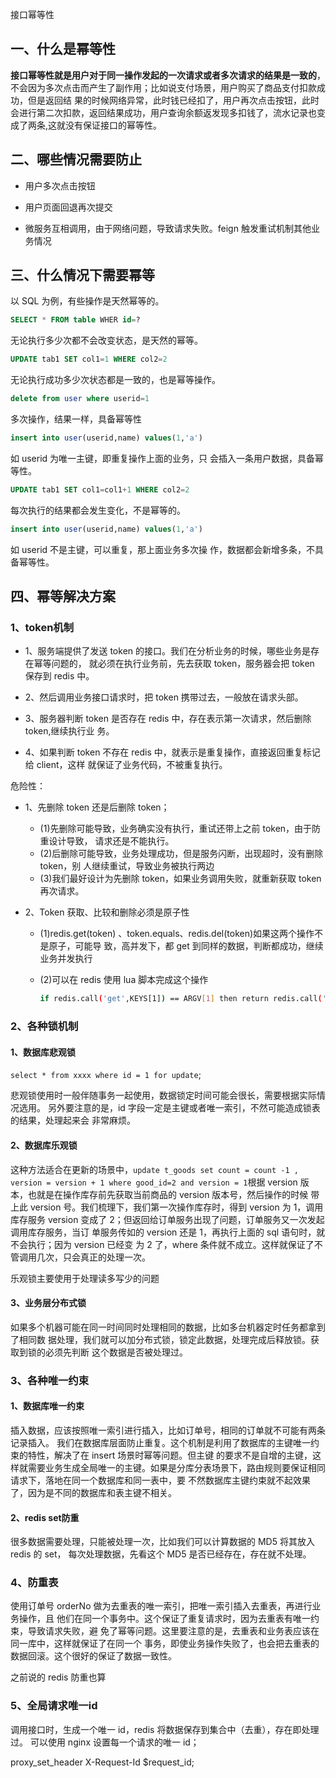 接口幂等性

## 一、什么是幂等性

**接口幂等性就是用户对于同一操作发起的一次请求或者多次请求的结果是一致的**，不会因为多次点击而产生了副作用；比如说支付场景，用户购买了商品支付扣款成功，但是返回结 果的时候网络异常，此时钱已经扣了，用户再次点击按钮，此时会进行第二次扣款，返回结果成功，用户查询余额返发现多扣钱了，流水记录也变成了两条,这就没有保证接口的幂等性。

## 二、哪些情况需要防止

- 用户多次点击按钮

- 用户页面回退再次提交

- 微服务互相调用，由于网络问题，导致请求失败。feign 触发重试机制其他业务情况

## 三、什么情况下需要幂等

以 SQL 为例，有些操作是天然幂等的。

```sql
SELECT * FROM table WHER id=?
```

无论执行多少次都不会改变状态，是天然的幂等。 

```sql
UPDATE tab1 SET col1=1 WHERE col2=2
```

无论执行成功多少次状态都是一致的，也是幂等操作。 

```sql
delete from user where userid=1
```

多次操作，结果一样，具备幂等性

```sql
insert into user(userid,name) values(1,'a') 
```

如 userid 为唯一主键，即重复操作上面的业务，只 会插入一条用户数据，具备幂等性。

```sql
UPDATE tab1 SET col1=col1+1 WHERE col2=2
```

每次执行的结果都会发生变化，不是幂等的。

```sql
insert into user(userid,name) values(1,'a')
```

 如 userid 不是主键，可以重复，那上面业务多次操 作，数据都会新增多条，不具备幂等性。

## 四、幂等解决方案

### 1、token机制

- 1、服务端提供了发送 token 的接口。我们在分析业务的时候，哪些业务是存在幂等问题的， 就必须在执行业务前，先去获取 token，服务器会把 token 保存到 redis 中。

- 2、然后调用业务接口请求时，把 token 携带过去，一般放在请求头部。

- 3、服务器判断 token 是否存在 redis 中，存在表示第一次请求，然后删除 token,继续执行业 务。

- 4、如果判断 token 不存在 redis 中，就表示是重复操作，直接返回重复标记给 client，这样 就保证了业务代码，不被重复执行。

  

危险性：

- 1、先删除 token 还是后删除 token；
  - (1)先删除可能导致，业务确实没有执行，重试还带上之前 token，由于防重设计导致， 请求还是不能执行。
  - (2)后删除可能导致，业务处理成功，但是服务闪断，出现超时，没有删除 token，别 人继续重试，导致业务被执行两边
  - (3)我们最好设计为先删除 token，如果业务调用失败，就重新获取 token 再次请求。

- 2、Token 获取、比较和删除必须是原子性

  - (1)redis.get(token) 、token.equals、redis.del(token)如果这两个操作不是原子，可能导 致，高并发下，都 get 到同样的数据，判断都成功，继续业务并发执行

  - (2)可以在 redis 使用 lua 脚本完成这个操作

    ```bash
    if redis.call('get',KEYS[1]) == ARGV[1] then return redis.call('del',KEYS[1]) else return 0 end
    ```

    

### 2、各种锁机制

#### 1、数据库悲观锁

`select * from xxxx where id = 1 for update`;

悲观锁使用时一般伴随事务一起使用，数据锁定时间可能会很长，需要根据实际情况选用。 另外要注意的是，id 字段一定是主键或者唯一索引，不然可能造成锁表的结果，处理起来会 非常麻烦。

#### 2、数据库乐观锁

这种方法适合在更新的场景中，`update t_goods set count = count -1 , version = version + 1 where good_id=2 and version = 1`根据 version 版本，也就是在操作库存前先获取当前商品的 version 版本号，然后操作的时候 带上此 version 号。我们梳理下，我们第一次操作库存时，得到 version 为 1，调用库存服务 version 变成了 2；但返回给订单服务出现了问题，订单服务又一次发起调用库存服务，当订 单服务传如的 version 还是 1，再执行上面的 sql 语句时，就不会执行；因为 version 已经变 为 2 了，where 条件就不成立。这样就保证了不管调用几次，只会真正的处理一次。

乐观锁主要使用于处理读多写少的问题

#### 3、业务层分布式锁

如果多个机器可能在同一时间同时处理相同的数据，比如多台机器定时任务都拿到了相同数 据处理，我们就可以加分布式锁，锁定此数据，处理完成后释放锁。获取到锁的必须先判断 这个数据是否被处理过。



### 3、各种唯一约束

#### 1、数据库唯一约束

插入数据，应该按照唯一索引进行插入，比如订单号，相同的订单就不可能有两条记录插入。 我们在数据库层面防止重复。这个机制是利用了数据库的主键唯一约束的特性，解决了在 insert 场景时幂等问题。但主键 的要求不是自增的主键，这样就需要业务生成全局唯一的主键。如果是分库分表场景下，路由规则要保证相同请求下，落地在同一个数据库和同一表中，要 不然数据库主键约束就不起效果了，因为是不同的数据库和表主键不相关。

#### 2、redis set防重

很多数据需要处理，只能被处理一次，比如我们可以计算数据的 MD5 将其放入 redis 的 set， 每次处理数据，先看这个 MD5 是否已经存在，存在就不处理。

### 4、防重表

使用订单号 orderNo 做为去重表的唯一索引，把唯一索引插入去重表，再进行业务操作，且 他们在同一个事务中。这个保证了重复请求时，因为去重表有唯一约束，导致请求失败，避 免了幂等问题。这里要注意的是，去重表和业务表应该在同一库中，这样就保证了在同一个 事务，即使业务操作失败了，也会把去重表的数据回滚。这个很好的保证了数据一致性。

之前说的 redis 防重也算

### 5、全局请求唯一id

调用接口时，生成一个唯一 id，redis 将数据保存到集合中（去重），存在即处理过。 可以使用 nginx 设置每一个请求的唯一 id；

proxy_set_header X-Request-Id $request_id;